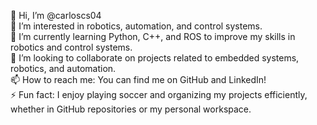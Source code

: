 👋 Hi, I’m @carloscs04  
👀 I’m interested in robotics, automation, and control systems.  
🌱 I’m currently learning Python, C++, and ROS to improve my skills in robotics and control systems.  
💞️ I’m looking to collaborate on projects related to embedded systems, robotics, and automation.  
📫 How to reach me: You can find me on GitHub and LinkedIn!  
⚡ Fun fact: I enjoy playing soccer and organizing my projects efficiently, whether in GitHub repositories or my personal workspace.  


<!---
carloscs04/carloscs04 is a ✨ special ✨ repository because its `README.md` (this file) appears on your GitHub profile.
You can click the Preview link to take a look at your changes.
--->
